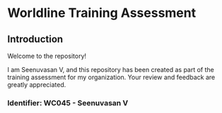 # Worldline Training Assessment

## Introduction

Welcome to the repository!

I am Seenuvasan V, and this repository has been created as part of the training assessment for my organization. Your review and feedback are greatly appreciated.

### Identifier: WC045 - Seenuvasan V


